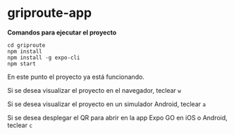 # griproute-app

**Comandos para ejecutar el proyecto**
```
cd griproute
npm install
npm install -g expo-cli
npm start
```
En este punto el proyecto ya está funcionando.

Si se desea visualizar el proyecto en el navegador, teclear `w`

Si se desea visualizar el proyecto en un simulador Android, teclear `a`

Si se desea desplegar el QR para abrir en la app Expo GO en iOS o Android, teclear `c`
